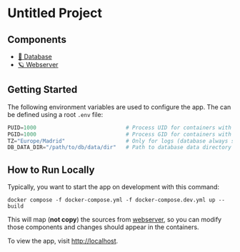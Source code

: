 # Untitled Project

## Components
- [💾 Database](./database)
- [🪐 Webserver](./webserver)

## Getting Started
The following environment variables are used to configure the app. The can be defined using a root `.env` file:

```py
PUID=1000                            # Process UID for containers with mounted volumes
PGID=1000                            # Process GID for containers with mounted volumes
TZ="Europe/Madrid"                   # Only for logs (database always stores timestamps in UTC)
DB_DATA_DIR="/path/to/db/data/dir"   # Path to database data directory (read-write)
```

## How to Run Locally
Typically, you want to start the app on development with this command:
```
docker compose -f docker-compose.yml -f docker-compose.dev.yml up --build
```

This will map (**not copy**) the sources from [webserver](./webserver), so you can modify those components and changes
should appear in the containers.

To view the app, visit [http://localhost](http://localhost).
